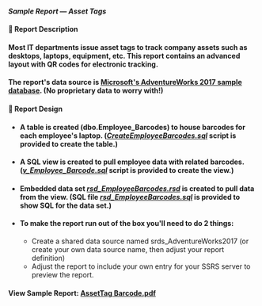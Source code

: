 #### <em>Sample Report — Asset Tags</em>
#### 👋 Report Description

#### Most IT departments issue asset tags to track company assets such as desktops, laptops, equipment, etc. This report contains an advanced layout with QR codes for electronic tracking.
#### The report's data source is <a href="https://github.com/Microsoft/sql-server-samples/releases/tag/adventureworks">Microsoft's AdventureWorks 2017 sample database</a>. (No proprietary data to worry with!)
#### 👋 Report Design
- #### A table is created (dbo.Employee_Barcodes) to house barcodes for each employee's laptop. (<a href="/AssetTags/CreateEmployeeBarcodes.sql"><em>CreateEmployeeBarcodes.sql</em></a> script is provided to create the table.)
- #### A SQL view is created to pull employee data with related barcodes. (<a href="/AssetTags/v_Employee_Barcode.sql"><em>v_Employee_Barcode.sql</em></a> script is provided to create the view.)
 - #### Embedded data set <a href="/AssetTags/rsd_EmployeeBarcodes.rsd"><em>rsd_EmployeeBarcodes.rsd</em></a> is created to pull data from the view. (SQL file <a href="rsd_EmployeeBarcodes.sql"><em>rsd_EmployeeBarcodes.sql</em></a> is provided to show SQL for the data set.)
 - #### To make the report run out of the box you'll need to do 2 things: 
   -  Create a shared data source named srds_AdventureWorks2017 (or create your own data source name, then adjust your report definition) 
   -  Adjust the report to include your own entry for your SSRS server to preview the report. 

#### View Sample Report: <a href="/AssetTags/AssetTag%20Barcode.pdf" height=750 width=550/>AssetTag Barcode.pdf</a>
